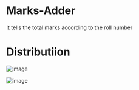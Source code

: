 # Marks-Adder
It tells the total marks according to the roll number

# Distributiion
![image](https://github.com/user-attachments/assets/4edca5b3-a754-41f8-b482-7e0f2eaab858)

![image](https://github.com/user-attachments/assets/679f4bce-6821-4d07-97a0-12cef9cae2b9)

